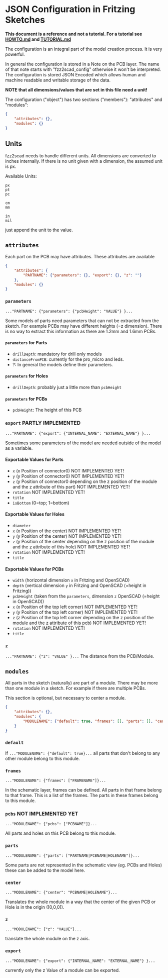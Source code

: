 # JSON Configuration in Fritzing Sketches
**This document is a reference and not a tutorial. For a tutorial see [HOWTO.md](HOWTO.md) and [TUTORIAL.md](testing/step_by_step_example/TUTORIAL.md)**

The configuration is an integral part of the model creation process.
It is very powerful.

In general the configuration is stored in a Note on the PCB layer.
The name of that note starts with "fzz2scad_config" otherwise it won't be interpreted.
The configuration is stored JSON Encoded which allows human and machine
readable and writable storage of the data.

**NOTE that all dimensions/values that are set in this file need a unit!**

The configuration ("object") has two sections ("members"): "attributes" and "modules":

```json
{
    "attributes": {},
    "modules": {}
}
```

## Units
fzz2scad needs to handle different units. All dimensions are converted to
inches internally. If there is no unit given with a dimension, the assumed
unit is px.

Available Units:

    px
    pt
    pc

    cm
    mm

    in
    mil

just append the unit to the value.

## `attributes`
Each part on the PCB may have attributes.
These attributes are available

```json
{
    "attributes": {
        "PARTNAME": {"parameters": {}, "export": {}, "z": ""}
    },
    "modules": {}
}
```

### `parameters`
`..."PARTNAME": {"parameters": {"pcbHeight": "VALUE"} }...`

Some models of parts need parameters that can not be extracted from the
sketch. For example PCBs may have different heights (=z dimension). There
is no way to extract this information as there are 1.2mm and 1.6mm PCBs.

#### `parameters` for Parts
  * `drillDepth`: mandatory for drill only models
  * `distanceFromPCB`: currently for the pro_micro and leds.
  * ?: In general the models define their parameters.

#### `parameters` for Holes
  * `drillDepth`: probably just a little more than `pcbHeight`

#### `parameters` for PCBs
  * `pcbHeight`: The height of this PCB
  

### `export` PARTLY IMPLEMENTED
`..."PARTNAME": {"export": {"INTERNAL_NAME": "EXTERNAL_NAME"} }...`

Sometimes some parameters of the model are needed outside of the model
as a variable.


#### Exportable Values for Parts
  * `x` (x Position of connector0) NOT IMPLEMENTED YET!
  * `y` (y Position of connector0) NOT IMPLEMENTED YET!
  * `z` (y Position of connector0 depending on the z position of the module and the z attribute of this part) NOT IMPLEMENTED YET!
  * `rotation` NOT IMPLEMENTED YET!
  * `title`
  * `isBottom` (0=top; 1=bottom)

#### Exportable Values for Holes
  * `diameter`
  * `x` (x Position of the center) NOT IMPLEMENTED YET!
  * `y` (y Position of the center) NOT IMPLEMENTED YET!
  * `z` (y Position of the center depending on the z position of the module and the z attribute of this hole) NOT IMPLEMENTED YET!
  * `rotation` NOT IMPLEMENTED YET!
  * `title`

#### Exportable Values for PCBs
  * `width` (horizontal dimension `x` in Fritzing and OpenSCAD)
  * `depth` (vertical dimension `y` in Fritzing and OpenSCAD (=height in Fritzing))
  * `pcbHeight` (taken from the `parameters`, dimension `z` OpenSCAD (=height in OpenSCAD))
  * `x` (x Position of the top left corner) NOT IMPLEMENTED YET!
  * `y` (y Position of the top left corner) NOT IMPLEMENTED YET!
  * `z` (z Position of the top left corner depending on the z position of the module and the z attribute of this pcb) NOT IMPLEMENTED YET!
  * `rotation` NOT IMPLEMENTED YET!
  * `title`

### `z`
`..."PARTNAME": {"z": "VALUE" }...`
The distance from the PCB/Module.


## `modules`
All parts in the sketch (naturally) are part of a module.
There may be more than one module in a sketch. For example if there are
multiple PCBs.

This section is optional, but necessary to center a module.

```json
{
    "attributes": {},
    "modules": {
        "MODULENAME": {"default": true, "frames": [], "parts": [], "center": "", "z": "", "export": {} },
    }
}
```

### `default`
If `..."MODULENAME": {"default": true}...` all parts that don't belong to any other
module belong to this module.

### `frames`
`..."MODULENAME": {"frames": ["FRAMENAME"]}...`

In the schematic layer, frames can be defined. All parts in that frame
belong to that frame. This is a list of the frames. The parts in these
frames belong to this module.

### `pcbs` NOT IMPLEMENTED YET
`..."MODULENAME": {"pcbs": ["PCBNAME"]}...`

All parts and holes on this PCB belong to this module.

### `parts`
`..."MODULENAME": {"parts": ["PARTNAME|PCBNAME|HOLENAME"]}...`

Some parts are not represented in the schematic view (eg. PCBs and Holes)
these can be added to the model here.

### `center`
`..."MODULENAME": {"center": "PCBNAME|HOLENAME"}...`

Translates the whole module in a way that the center of the given PCB or Hole is in the origin ([0,0,0]).

### `z`
`..."MODULENAME": {"z": "VALUE"}...`

translate the whole module on the z axis.

### `export`
`..."MODULENAME": {"export": {"INTERNAL_NAME": "EXTERNAL_NAME"} }...`

currently only the z Value of a module can be exported.
